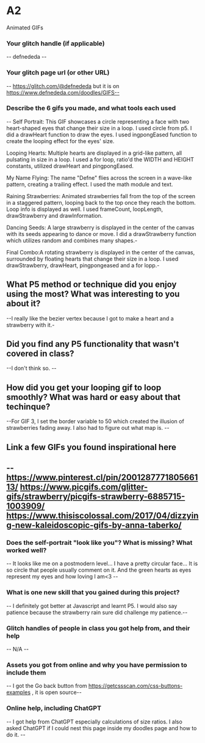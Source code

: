 # A2

Animated GIFs

### Your glitch handle (if applicable)

-- defnededa --

### Your glitch page url (or other URL)

-- https://glitch.com/@defnededa but it is on https://www.defnededa.com/doodles/GIFS--

### Describe the 6 gifs you made, and what tools each used

--
Self Portrait: This GIF showcases a circle representing a face with two heart-shaped eyes that change their size in a loop. I used circle from p5. I did a drawHeart function to draw the eyes. I used ingpongEased function to create the looping effect for the eyes' size.

Looping Hearts: Multiple hearts are displayed in a grid-like pattern, all pulsating in size in a loop. I used a for loop, ratio'd the WIDTH and HEIGHT constants, utilized drawHeart and pingpongEased.

My Name Flying: The name "Defne" flies across the screen in a wave-like pattern, creating a trailing effect. I used the math module and text.

Raining Strawberries: Animated strawberries fall from the top of the screen in a staggered pattern, looping back to the top once they reach the bottom. Loop info is displayed as well. I used frameCount, loopLength, drawStrawberry and drawInformation.

Dancing Seeds: A large strawberry is displayed in the center of the canvas with its seeds appearing to dance or move. I did a drawStrawberry function which utilizes random and combines many shapes.-

Final Combo:A rotating strawberry is displayed in the center of the canvas, surrounded by floating hearts that change their size in a loop. I used drawStrawberry, drawHeart, pingpongeased and a for lopp.-

## What P5 method or technique did you enjoy using the most? What was interesting to you about it?

--I really like the bezier vertex because I got to make a heart and a strawberry with it.-

## Did you find any P5 functionality that wasn't covered in class?

--I don't think so. --

## How did you get your looping gif to loop smoothly? What was hard or easy about that techinque?

--For GIF 3, I set the border variable to 50 which created the illusion of strawberries fading away. I also had to figure out what map is. --

## Link a few GIFs you found inspirational here

--https://www.pinterest.cl/pin/200128777180566113/
https://www.picgifs.com/glitter-gifs/strawberry/picgifs-strawberry-6885715-1003909/
https://www.thisiscolossal.com/2017/04/dizzying-new-kaleidoscopic-gifs-by-anna-taberko/
--

### Does the self-portrait "look like you"? What is missing? What worked well?

-- It looks like me on a postmodern level... I have a pretty circular face... It is so circle that people usually comment on it. And the green hearts as eyes represent my eyes and how loving I am<3 --

### What is one new skill that you gained during this project?

-- I definitely got better at Javascript and learnt P5. I would also say patience because the strawberry rain sure did challenge my patience.--

### Glitch handles of people in class you got help from, and their help

-- N/A --

### Assets you got from online and why you have permission to include them

-- I got the Go back button from https://getcssscan.com/css-buttons-examples , it is open source--

### Online help, including ChatGPT

-- I got help from ChatGPT especially calculations of size ratios. I also asked ChatGPT if I could nest this page inside my doodles page and how to do it. --
